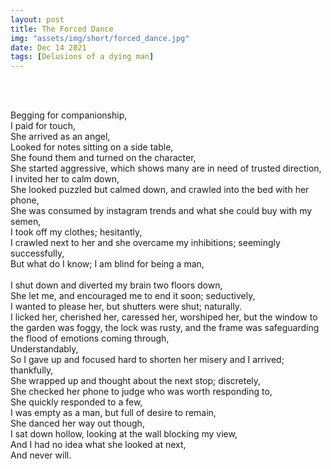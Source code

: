 ```yaml
---
layout: post
title: The Forced Dance
img: "assets/img/short/forced_dance.jpg"
date: Dec 14 2021
tags: [Delusions of a dying man]
---
```

  
<br><br>
<div align="left">


Begging for companionship,<br>
I paid for touch,<br>
She arrived as an angel,<br>
Looked for notes sitting on a side table,<br>
She found them and turned on the character,<br>
She started aggressive, which shows many are in need of trusted direction,<br>
I invited her to calm down,<br>
She looked puzzled but calmed down, and crawled into the bed with her phone, <br>
She was consumed by instagram trends and what she could buy with my semen,<br>
I took off my clothes; hesitantly,<br>
I crawled next to her and she overcame my inhibitions; seemingly successfully,<br>
But what do I know; I am blind for being a man, <br>  
I shut down and diverted my brain two floors down,<br>
She let me, and encouraged me to end it soon; seductively,<br>
I wanted to please her, but shutters were shut; naturally.<br>
I licked her, cherished her, caressed her, worshiped her, but the window to the garden was foggy, the lock was rusty, and the frame was safeguarding the flood of 
emotions coming through, <br>
Understandably, <br>
So I gave up and focused hard to shorten her misery and I arrived; thankfully, <br>
She wrapped up and thought about the next stop; discretely, <br>
She checked her phone to judge who was worth responding to, <br>
She quickly responded to a few, <br>
I was empty as a man, but full of desire to remain, <br>
She danced her way out though, <br>
I sat down hollow, looking at the wall blocking my view, <br>
And I had no idea what she looked at next, <br>
And never will.<br>
  

</div>
<br><br>
<br><br>
<br><br>
<br><br>
<br><br>
<br><br> 
